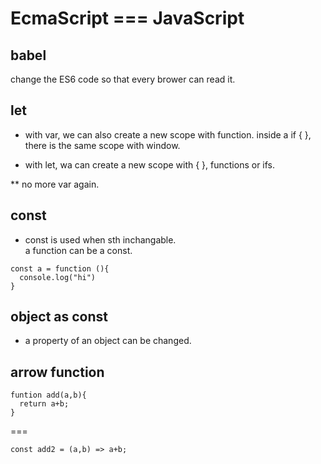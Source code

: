 # EcmaScript === JavaScript

## babel
change the ES6 code so that every brower can read it.

## let

- with var, we can also create a new scope with function. 
inside a if {  }, there is the same scope with window.

- with let, wa can create a new scope with { }, functions or ifs.

** no more var again.

## const

- const is used when sth inchangable.   
a function can be a const.
```
const a = function (){
  console.log("hi")
}
```
## object as const

- a property of an object can be changed.
 


## arrow function
```
funtion add(a,b){
  return a+b;
}
```
===
```
const add2 = (a,b) => a+b;
```
